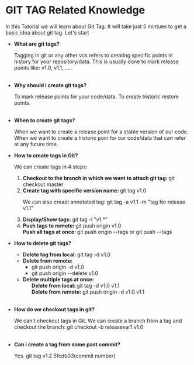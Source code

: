 <h1>GIT TAG Related Knowledge</h1>
<p>In this Tutorial we will learn about Git Tag. It will take just 5 mintues to get a basic idea about git tag. Let's start<p>
  
  <ul>
  <li><b>What are git tags?</b></li>
  <p>Tagging in git or any other vcs refers to creating specific points in history for your repository/data. This is usually done to mark release points like: v1.0, v1.1, .....</p> <br>
  <li><b>Why should i create git tags?</b></li>
  <p>To mark release points for your code/data. To create historic restore points.</p> <br>
  <li><b>When to create git tags?</b></li>
  <p>When we want to create a release point for a stable version of our code. When we want to create a historic poin for our code/data that can refer at any future time.</p>
  <li><b>How to create tags in Git?</b></li>
  <p>We can create tags in 4 steps:
  <ol>
    <li><b>Checkout to the branch in which we want to attach git tag: </b> git checkout master </li>
    <li>
      <b>Create tag with specific version name: </b> git tag v1.0 <br>
      <p>We can also creaet annotated tag: git tag -a v1.1 -m "tag for release v1.1"</p> 
    </li>
   <li><b>Display/Show tags: </b> git tag -l "v1.*" </li>
    <li>
      <b>Push tags to remote: </b> git push origin v1.0 <br>
      <b>Push all tags at once: </b> git push origin --tags or git push --tags
    </li>
  </ol>
  </p>
  <li><b>How to delete git tags?</b></li>
  <p>
  <ul>
    <li><b>Delete tag from local: </b> git tag -d v1.0</li>
    <li><b>Delete from remote: </b>
      <ul>
        <li>git push origin -d v1.0</li>
        <li>git push origin --delete v1.0</li>
      </ul>
    </li>
    <li><b>Delete multiple tags at once:</b> 
      <ul>
        <b>Delete from local: </b> git tag -d v1.0 v1.1 <br>
        <b>Delete from remote: </b> git push origin -d v1.0 v1.1
      </ul>
    </li>
</ul>
</p> <br>
  <li><b>How do we checkout tags in git?</b></li>
  <p>
  We can't checkout tags in Git. We can create a branch from a tag and checkout the branch: git checkout -b releasevar1 v1.0
  </p> <br>
  <li><b>Can i create a tag from some past commit?</b></li>
  <p>
  Yes. git tag v1.2 5fcdb03(commit number)
  </p>
</ul>
